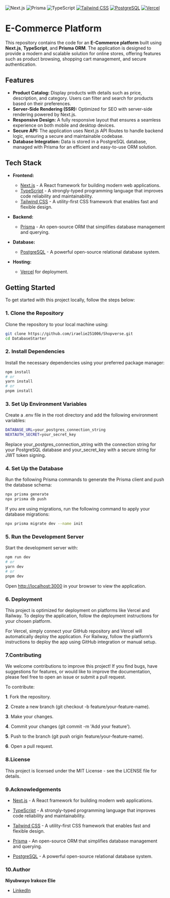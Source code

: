 ![Next.js](https://img.shields.io/badge/Next.js-000000?logo=next.js&logoColor=white)
![Prisma](https://img.shields.io/badge/Prisma-3982CE?logo=prisma&logoColor=white)
![TypeScript](https://img.shields.io/badge/TypeScript-3178c6?logo=typescript&logoColor=white)
[![Tailwind CSS](https://img.shields.io/badge/Tailwind_CSS-06B6D4?logo=tailwindcss&logoColor=white)](https://tailwindcss.com/)
[![PostgreSQL](https://img.shields.io/badge/PostgreSQL-4169E1?logo=postgresql&logoColor=white)](https://www.postgresql.org/)
[![Vercel](https://img.shields.io/badge/Vercel-Deployed-success)](https://your-vercel-app-link.vercel.app)

# E-Commerce Platform

This repository contains the code for an **E-Commerce platform** built using **Next.js**, **TypeScript**, and **Prisma ORM**. The application is designed to provide a modern and scalable solution for online stores, offering features such as product browsing, shopping cart management, and secure authentication.

## Features

- **Product Catalog:** Display products with details such as price, description, and category. Users can filter and search for products based on their preferences.
- **Server-Side Rendering (SSR):** Optimized for SEO with server-side rendering powered by Next.js.
- **Responsive Design:** A fully responsive layout that ensures a seamless experience on both mobile and desktop devices.
- **Secure API:** The application uses Next.js API Routes to handle backend logic, ensuring a secure and maintainable codebase.
- **Database Integration:** Data is stored in a PostgreSQL database, managed with Prisma for an efficient and easy-to-use ORM solution.

## Tech Stack

- **Frontend:** 
  - [Next.js](https://nextjs.org/) - A React framework for building modern web applications.
  - [TypeScript](https://www.typescriptlang.org/) - A strongly-typed programming language that improves code reliability and maintainability.
  - [Tailwind CSS](https://tailwindcss.com/) - A utility-first CSS framework that enables fast and flexible design.

- **Backend:**
  - [Prisma](https://www.prisma.io/) - An open-source ORM that simplifies database management and querying.

- **Database:**
  - [PostgreSQL](https://www.postgresql.org/) - A powerful open-source relational database system.

- **Hosting:**
  - [Vercel](https://vercel.com/) for deployment.

## Getting Started

To get started with this project locally, follow the steps below:

### 1. Clone the Repository

Clone the repository to your local machine using:

```bash
git clone https://github.com/iraelie251006/Shopverse.git
cd DatabaseStarter
```

### 2. Install Dependencies

Install the necessary dependencies using your preferred package manager:

```bash
npm install
# or
yarn install
# or
pnpm install
```

### 3. Set Up Environment Variables

Create a .env file in the root directory and add the following environment variables:

```bash
DATABASE_URL=your_postgres_connection_string
NEXTAUTH_SECRET=your_secret_key
```

Replace your_postgres_connection_string with the connection string for your PostgreSQL database and your_secret_key with a secure string for JWT token signing.

### 4. Set Up the Database

Run the following Prisma commands to generate the Prisma client and push the database schema:

```bash
npx prisma generate
npx prisma db push
```

If you are using migrations, run the following command to apply your database migrations:

```bash
npx prisma migrate dev --name init
```

### 5. Run the Development Server

Start the development server with:

```bash
npm run dev
# or
yarn dev
# or
pnpm dev
```

Open [http://localhost:3000](http://localhost:3000) in your browser to view the application.

### 6. Deployment

This project is optimized for deployment on platforms like Vercel and Railway. To deploy the application, follow the deployment instructions for your chosen platform.

For Vercel, simply connect your GitHub repository and Vercel will automatically deploy the application.
For Railway, follow the platform’s instructions to deploy the app using GitHub integration or manual setup.

### 7.Contributing

We welcome contributions to improve this project! If you find bugs, have suggestions for features, or would like to improve the documentation, please feel free to open an issue or submit a pull request.

To contribute:

**1**. Fork the repository.

**2**. Create a new branch (git checkout -b feature/your-feature-name).

**3**. Make your changes.

**4**. Commit your changes (git commit -m 'Add your feature').

**5**. Push to the branch (git push origin feature/your-feature-name).

**6**. Open a pull request.

### 8.License

This project is licensed under the MIT License - see the LICENSE file for details.

### 9.Acknowledgements

- [Next.js](https://nextjs.org/) - A React framework for building modern web applications.
 
- [TypeScript](https://www.typescriptlang.org/) - A strongly-typed programming language that improves code reliability and maintainability.
 
- [Tailwind CSS](https://tailwindcss.com/) - A utility-first CSS framework that enables fast and flexible design.
 
- [Prisma](https://www.prisma.io/) - An open-source ORM that simplifies database management and querying.
 
- [PostgreSQL](https://www.postgresql.org/) - A powerful open-source relational database system.


### 10.Author

**Niyubwayo Irakoze Elie**
- [LinkedIn](https://www.linkedin.com/in/niyubwayo-irakoze-elie-14b003284/)
